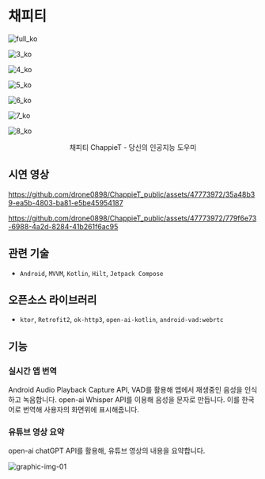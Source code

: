 # 채피티
![full_ko](https://github.com/drone0898/ChappieT_public/assets/47773972/42c874c8-2387-4cac-bdc7-ac53a11ac32f)

![3_ko](https://github.com/drone0898/ChappieT_public/assets/47773972/cab699e3-8fab-4b5d-8e4b-70056dffcf0b)

![4_ko](https://github.com/drone0898/ChappieT_public/assets/47773972/73e3137f-6d64-4642-a5c0-01b2eda27536)

![5_ko](https://github.com/drone0898/ChappieT_public/assets/47773972/5d42f196-53e0-41de-8acb-7cc2a5e4d551)

![6_ko](https://github.com/drone0898/ChappieT_public/assets/47773972/0d3e3ca8-1c24-4412-87c5-574481458c43)

![7_ko](https://github.com/drone0898/ChappieT_public/assets/47773972/6db5bc22-4c66-4d62-b28c-f95e537a9666)

![8_ko](https://github.com/drone0898/ChappieT_public/assets/47773972/8be2caef-500b-4a1e-a27b-86fcce9e0dd1)


<div align="center">
채피티 ChappieT - 당신의 인공지능 도우미
</div>

## 시연 영상


https://github.com/drone0898/ChappieT_public/assets/47773972/35a48b39-ea5b-4803-ba81-e5be45954187



https://github.com/drone0898/ChappieT_public/assets/47773972/779f6e73-6988-4a2d-8284-41b261f6ac95



## 관련 기술
  - `Android`, `MVVM`, `Kotlin`, `Hilt`, `Jetpack Compose`

## 오픈소스 라이브러리
 - `ktor`, `Retrofit2`, `ok-http3`, `open-ai-kotlin`, `android-vad:webrtc`

## 기능

### 실시간 앱 번역

Android Audio Playback Capture API, VAD를 활용해 앱에서 재생중인 음성을 인식하고 녹음합니다.
open-ai Whisper API를 이용해 음성을 문자로 만듭니다. 이를 한국어로 번역해 사용자의 화면위에 표시해줍니다.


### 유튜브 영상 요약

open-ai chatGPT API를 활용해, 유튜브 영상의 내용을 요약합니다.



![graphic-img-01](https://github.com/drone0898/ChappieT_public/assets/47773972/9f4b21dc-e758-47be-91c4-366290d154e5)
